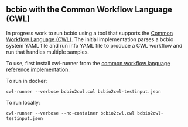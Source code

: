 ## bcbio with the Common Workflow Language (CWL)

In progress work to run bcbio using a tool that supports the
[Common Workflow Language (CWL)][0]. The initial implementation parses a bcbio
system YAML file and run info YAML file to produce a CWL workflow and run that
handles multiple samples.

To use, first install cwl-runner from the
[common workflow language reference implementation][1].

To run in docker:
```
cwl-runner --verbose bcbio2cwl.cwl bcbio2cwl-testinput.json
```
To run locally:
```
cwl-runner --verbose --no-container bcbio2cwl.cwl bcbio2cwl-testinput.json
```

[0]: https://github.com/common-workflow-language/common-workflow-language
[1]: https://github.com/common-workflow-language/common-workflow-language/tree/master/reference
